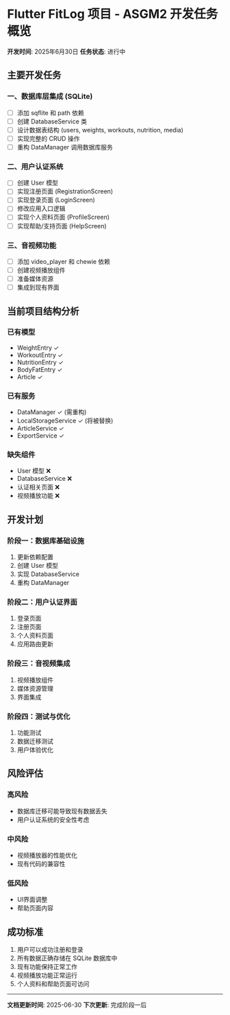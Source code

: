 # Flutter FitLog 项目 - ASGM2 开发任务概览

**开发时间**: 2025年6月30日
**任务状态**: 进行中

## 主要开发任务

### 一、数据库层集成 (SQLite)
- [ ] 添加 sqflite 和 path 依赖
- [ ] 创建 DatabaseService 类
- [ ] 设计数据表结构 (users, weights, workouts, nutrition, media)
- [ ] 实现完整的 CRUD 操作
- [ ] 重构 DataManager 调用数据库服务

### 二、用户认证系统
- [ ] 创建 User 模型
- [ ] 实现注册页面 (RegistrationScreen)
- [ ] 实现登录页面 (LoginScreen)
- [ ] 修改应用入口逻辑
- [ ] 实现个人资料页面 (ProfileScreen)
- [ ] 实现帮助/支持页面 (HelpScreen)

### 三、音视频功能
- [ ] 添加 video_player 和 chewie 依赖
- [ ] 创建视频播放组件
- [ ] 准备媒体资源
- [ ] 集成到现有界面

## 当前项目结构分析

### 已有模型
- WeightEntry ✓
- WorkoutEntry ✓
- NutritionEntry ✓
- BodyFatEntry ✓
- Article ✓

### 已有服务
- DataManager ✓ (需重构)
- LocalStorageService ✓ (将被替换)
- ArticleService ✓
- ExportService ✓

### 缺失组件
- User 模型 ❌
- DatabaseService ❌
- 认证相关页面 ❌
- 视频播放功能 ❌

## 开发计划

### 阶段一：数据库基础设施
1. 更新依赖配置
2. 创建 User 模型
3. 实现 DatabaseService
4. 重构 DataManager

### 阶段二：用户认证界面
1. 登录页面
2. 注册页面
3. 个人资料页面
4. 应用路由更新

### 阶段三：音视频集成
1. 视频播放组件
2. 媒体资源管理
3. 界面集成

### 阶段四：测试与优化
1. 功能测试
2. 数据迁移测试
3. 用户体验优化

## 风险评估

### 高风险
- 数据库迁移可能导致现有数据丢失
- 用户认证系统的安全性考虑

### 中风险
- 视频播放器的性能优化
- 现有代码的兼容性

### 低风险
- UI界面调整
- 帮助页面内容

## 成功标准

1. 用户可以成功注册和登录
2. 所有数据正确存储在 SQLite 数据库中
3. 现有功能保持正常工作
4. 视频播放功能正常运行
5. 个人资料和帮助页面可访问

---
**文档更新时间**: 2025-06-30
**下次更新**: 完成阶段一后
